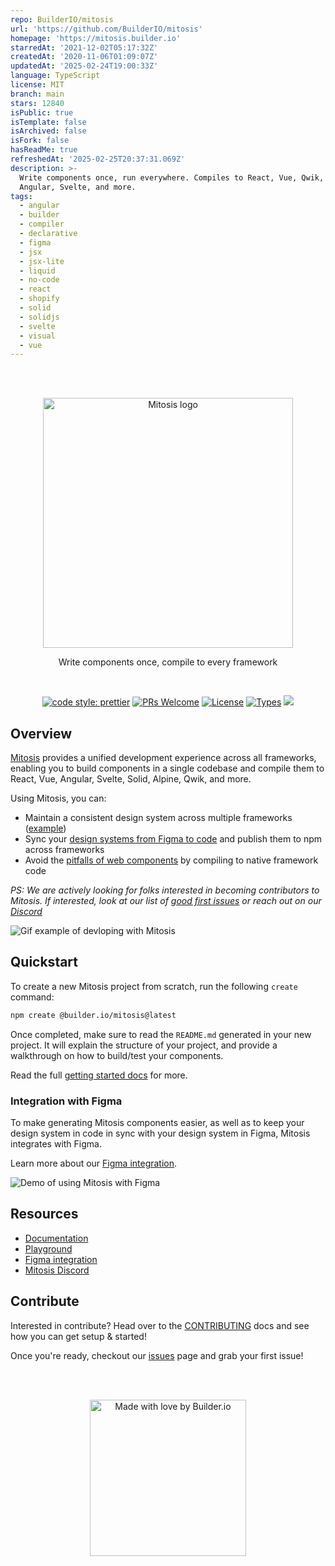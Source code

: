 ```yaml
---
repo: BuilderIO/mitosis
url: 'https://github.com/BuilderIO/mitosis'
homepage: 'https://mitosis.builder.io'
starredAt: '2021-12-02T05:17:32Z'
createdAt: '2020-11-06T01:09:07Z'
updatedAt: '2025-02-24T19:00:33Z'
language: TypeScript
license: MIT
branch: main
stars: 12840
isPublic: true
isTemplate: false
isArchived: false
isFork: false
hasReadMe: true
refreshedAt: '2025-02-25T20:37:31.069Z'
description: >-
  Write components once, run everywhere. Compiles to React, Vue, Qwik, Solid,
  Angular, Svelte, and more. 
tags:
  - angular
  - builder
  - compiler
  - declarative
  - figma
  - jsx
  - jsx-lite
  - liquid
  - no-code
  - react
  - shopify
  - solid
  - solidjs
  - svelte
  - visual
  - vue
---
```


<br>
<br>
<p align="center">
  <picture>
    <source media="(prefers-color-scheme: dark)" srcset="https://cdn.builder.io/api/v1/image/assets%2FYJIGb4i01jvw0SRdL5Bt%2F44413839f214431290930e447572b843">
    <img width="400" alt="Mitosis logo" src="https://cdn.builder.io/api/v1/image/assets%2FYJIGb4i01jvw0SRdL5Bt%2F570f689e59824cb78cf5773350ab4144">
  </picture>
</p>

<p align="center">
  Write components once, compile to every framework
</p>

<br>

<p align="center">
  <a href="https://github.com/prettier/prettier"><img alt="code style: prettier" src="https://img.shields.io/badge/code_style-prettier-ff69b4.svg" /></a>
  <a href="https://github.com/BuilderIO/mitosis/pulls"><img alt="PRs Welcome" src="https://img.shields.io/badge/PRs-welcome-brightgreen.svg" /></a>
  <a href="https://github.com/BuilderIO/mitosis"><img alt="License" src="https://img.shields.io/github/license/BuilderIO/mitosis" /></a>
  <a href="https://www.npmjs.com/package/@builder.io/mitosis"><img alt="Types" src="https://img.shields.io/npm/types/@builder.io/mitosis" /></a>
  <a href="https://www.npmjs.com/package/@builder.io/mitosis" rel="nofollow"><img src="https://img.shields.io/npm/v/@builder.io/mitosis.svg?sanitize=true"></a>
</p>

## Overview

[Mitosis](https://mitosis.builder.io/docs/overview/) provides a unified development experience across all frameworks, enabling you to build components in a single codebase and compile them to React, Vue, Angular, Svelte, Solid, Alpine, Qwik, and more.

Using Mitosis, you can:

- Maintain a consistent design system across multiple frameworks ([example](https://github.com/db-ui/mono))
- Sync your [design systems from Figma to code](https://mitosis.builder.io/docs/figma/) and publish them to npm across frameworks
- Avoid the [pitfalls of web components](https://mitosis.builder.io/docs/overview/) by compiling to native framework code

_PS: We are actively looking for folks interested in becoming contributors to Mitosis. If interested, look at our list of [good first issues](https://github.com/BuilderIO/mitosis/contribute) or reach out on our [Discord](https://discord.gg/yxjk5vn6pn)_

![Gif example of devloping with Mitosis](https://cdn.builder.io/api/v1/file/assets%2FYJIGb4i01jvw0SRdL5Bt%2F868af1e6d9fd4923b18ecd1d892f3a6e)

## Quickstart

To create a new Mitosis project from scratch, run the following `create` command:

```bash
npm create @builder.io/mitosis@latest
```

Once completed, make sure to read the `README.md` generated in your new project. It will explain the structure of your project, and provide a walkthrough on how to build/test your components.

Read the full [getting started docs](https://mitosis.builder.io/docs/quickstart/) for more.

### Integration with Figma

To make generating Mitosis components easier, as well as to keep your design system in code in sync with your design system in Figma, Mitosis integrates with Figma.

Learn more about our [Figma integration](https://mitosis.builder.io/docs/figma).

![Demo of using Mitosis with Figma](https://cdn.builder.io/api/v1/file/assets%2FYJIGb4i01jvw0SRdL5Bt%2Fde65b7d174354c0baf189ee4e652a31b)

## Resources

- [Documentation](https://mitosis.builder.io/docs)
- [Playground](https://mitosis.builder.io/playground)
- [Figma integration](https://mitosis.builder.io/docs/figma/)
- [Mitosis Discord](https://discord.gg/yxjk5vn6pn)

## Contribute

Interested in contribute? Head over to the [CONTRIBUTING](CONTRIBUTING.md) docs and see how you can get setup & started!

Once you're ready, checkout our [issues](https://github.com/BuilderIO/mitosis/contribute) page and grab your first issue!

<br>
<br>
<p align="center">
   <a href="https://www.builder.io/m/developers">
      <picture>
         <source media="(prefers-color-scheme: dark)" srcset="https://user-images.githubusercontent.com/844291/230786554-eb225eeb-2f6b-4286-b8c2-535b1131744a.png">
         <img width="250" alt="Made with love by Builder.io" src="https://user-images.githubusercontent.com/844291/230786555-a58479e4-75f3-4222-a6eb-74c5af953eac.png">
       </picture>
   </a>
</p>
